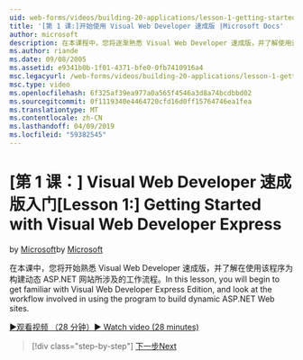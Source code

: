 ```yaml
---
uid: web-forms/videos/building-20-applications/lesson-1-getting-started-with-visual-web-developer-express
title: '[第 1 课:]开始使用 Visual Web Developer 速成版 |Microsoft Docs'
author: microsoft
description: 在本课程中，您将逐渐熟悉 Visual Web Developer 速成版，并了解使用该程序构建 dyn 所涉及的工作流程...
ms.author: riande
ms.date: 09/08/2005
ms.assetid: e9341b0b-1f01-4371-bfe0-0fb7410916a4
msc.legacyurl: /web-forms/videos/building-20-applications/lesson-1-getting-started-with-visual-web-developer-express
msc.type: video
ms.openlocfilehash: 6f325af39ea977a0a565f4546a3d8a74bcdbbd02
ms.sourcegitcommit: 0f1119340e4464720cfd16d0ff15764746ea1fea
ms.translationtype: MT
ms.contentlocale: zh-CN
ms.lasthandoff: 04/09/2019
ms.locfileid: "59382545"
---
```

# <a name="lesson-1-getting-started-with-visual-web-developer-express"></a><span data-ttu-id="b60eb-103">[第 1 课：] Visual Web Developer 速成版入门</span><span class="sxs-lookup"><span data-stu-id="b60eb-103">[Lesson 1:] Getting Started with Visual Web Developer Express</span></span>

<span data-ttu-id="b60eb-104">by [Microsoft](https://github.com/microsoft)</span><span class="sxs-lookup"><span data-stu-id="b60eb-104">by [Microsoft](https://github.com/microsoft)</span></span>

<span data-ttu-id="b60eb-105">在本课中，您将开始熟悉 Visual Web Developer 速成版，并了解在使用该程序为构建动态 ASP.NET 网站所涉及的工作流程。</span><span class="sxs-lookup"><span data-stu-id="b60eb-105">In this lesson, you will begin to get familiar with Visual Web Developer Express Edition, and look at the workflow involved in using the program to build dynamic ASP.NET Web sites.</span></span>

[<span data-ttu-id="b60eb-106">&#9654;观看视频 （28 分钟）</span><span class="sxs-lookup"><span data-stu-id="b60eb-106">&#9654; Watch video (28 minutes)</span></span>](https://channel9.msdn.com/Blogs/ASP-NET-Site-Videos/lesson-1-getting-started-with-visual-web-developer-express)

> [!div class="step-by-step"]
> [<span data-ttu-id="b60eb-107">下一步</span><span class="sxs-lookup"><span data-stu-id="b60eb-107">Next</span></span>](lesson-2-creating-a-web-forms-user-interface.md)
